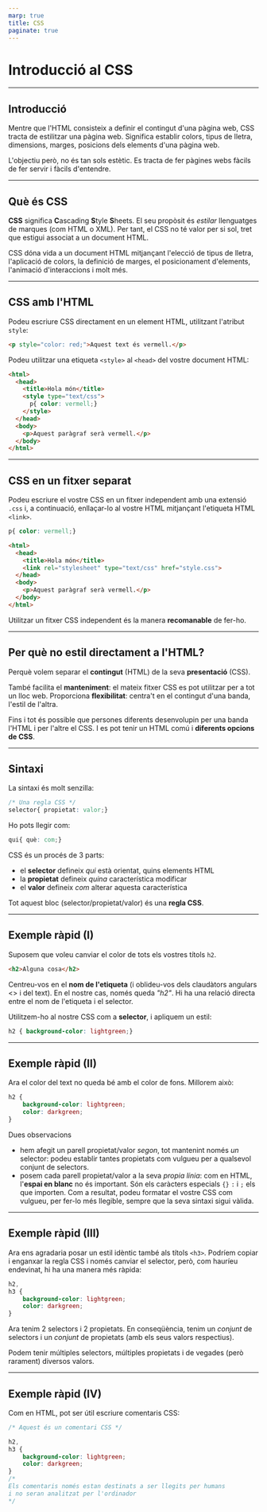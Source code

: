 ```yaml
---
marp: true
title: CSS
paginate: true
---
```


# Introducció al CSS

---

## Introducció

Mentre que l'HTML consisteix a definir el contingut d'una pàgina web, CSS tracta de estilitzar una pàgina web. Significa establir colors, tipus de lletra, dimensions, marges, posicions dels elements d'una pàgina web.

L'objectiu però, no és tan sols estètic. Es tracta de fer pàgines webs fàcils de fer servir i fàcils d'entendre.

---

## Què és CSS

**CSS** significa **C**ascading **S**tyle **S**heets. El seu propòsit és _estilar_ llenguatges de marques (com HTML o XML). Per tant, el CSS no té valor per si sol, tret que estigui associat a un document HTML.

CSS dóna vida a un document HTML mitjançant l'elecció de tipus de lletra, l'aplicació de colors, la definició de marges, el posicionament d'elements, l'animació d'interaccions i molt més.

---

## CSS amb l'HTML

Podeu escriure CSS directament en un element HTML, utilitzant l'atribut `style`:

```html
<p style="color: red;">Aquest text és vermell.</p>
```

Podeu utilitzar una etiqueta `<style>` al `<head>` del vostre document HTML:

```html
<html>
  <head>
    <title>Hola món</title>
    <style type="text/css">
      p{ color: vermell;}
    </style>
  </head>
  <body>
    <p>Aquest paràgraf serà vermell.</p>
  </body>
</html>
```

---

## CSS en un fitxer separat

Podeu escriure el vostre CSS en un fitxer independent amb una extensió `.css` i, a continuació, enllaçar-lo al vostre HTML mitjançant l'etiqueta HTML `<link>`.

```css
p{ color: vermell;}
```

```html
<html>
  <head>
    <title>Hola món</title>
    <link rel="stylesheet" type="text/css" href="style.css">
  </head>
  <body>
    <p>Aquest paràgraf serà vermell.</p>
  </body>
</html>
```

Utilitzar un fitxer CSS independent és la manera **recomanable** de fer-ho.

---

## Per què no estil directament a l'HTML?

Perquè volem separar el **contingut** (HTML) de la seva **presentació** (CSS).

També facilita el **manteniment**: el mateix fitxer CSS es pot utilitzar per a tot un lloc web. Proporciona **flexibilitat**: centra't en el contingut d'una banda, l'estil de l'altra.

Fins i tot és possible que persones diferents desenvolupin per una banda l'HTML i per l'altre el CSS. I es pot tenir un HTML comú i **diferents opcions de CSS**.

---

## Sintaxi

La sintaxi és molt senzilla:

```css
/* Una regla CSS */
selector{ propietat: valor;}
```

Ho pots llegir com:

```css
qui{ què: com;}
```

CSS és un procés de 3 parts:

* el **selector** defineix _qui_ està orientat, quins elements HTML
* la **propietat** defineix _quina_ característica modificar
* el **valor** defineix _com_ alterar aquesta característica

Tot aquest bloc (selector/propietat/valor) és una **regla CSS**.

---

## Exemple ràpid (I)

Suposem que voleu canviar el color de tots els vostres títols `h2`.

```html
<h2>Alguna cosa</h2>
```

Centreu-vos en el **nom de l'etiqueta** (i oblideu-vos dels claudàtors angulars <> i del text). En el nostre cas, només queda _"h2"_. Hi ha una relació directa entre el nom de l'etiqueta i el selector.

Utilitzem-ho al nostre CSS com a **selector**, i apliquem un estil:

```css
h2 { background-color: lightgreen;}
```

---

## Exemple ràpid (II)

Ara el color del text no queda bé amb el color de fons. Millorem això:

```css
h2 { 
    background-color: lightgreen;
    color: darkgreen;
}
```

Dues observacions

* hem afegit un parell propietat/valor _segon_, tot mantenint només _un_ selector: podeu establir tantes propietats com vulgueu per a qualsevol conjunt de selectors.
* posem cada parell propietat/valor a la seva _propia línia_: com en HTML, l'**espai en blanc** no és important. Són els caràcters especials `{}` `:` i `;` els que importen. Com a resultat, podeu formatar el vostre CSS com vulgueu, per fer-lo més llegible, sempre que la seva sintaxi sigui vàlida.

---

## Exemple ràpid (III)

Ara ens agradaria posar un estil idèntic també als títols `<h3>`. Podríem copiar i enganxar la regla CSS i només canviar el selector, però, com hauríeu endevinat, hi ha una manera més ràpida:

```css
h2,
h3 { 
    background-color: lightgreen;
    color: darkgreen;
}
```

Ara tenim 2 selectors i 2 propietats. En conseqüència, tenim un _conjunt_ de selectors i un _conjunt_ de propietats (amb els seus valors respectius).

Podem tenir múltiples selectors, múltiples propietats i de vegades (però rarament) diversos valors.

---

## Exemple ràpid (IV)

Com en HTML, pot ser útil escriure comentaris CSS:

```css
/* Aquest és un comentari CSS */

h2,
h3 { 
    background-color: lightgreen;
    color: darkgreen;
}
/*
Els comentaris només estan destinats a ser llegits per humans
i no seran analitzat per l'ordinador
*/
```
